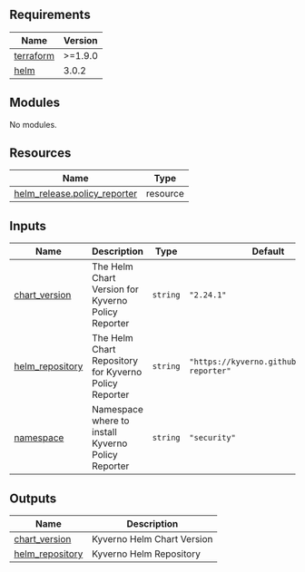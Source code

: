 <!-- BEGIN_TF_DOCS -->
## Requirements

| Name | Version |
|------|---------|
| <a name="requirement_terraform"></a> [terraform](#requirement\_terraform) | >=1.9.0 |
| <a name="requirement_helm"></a> [helm](#requirement\_helm) | 3.0.2 |

## Modules

No modules.

## Resources

| Name | Type |
|------|------|
| [helm_release.policy_reporter](https://registry.terraform.io/providers/hashicorp/helm/3.0.2/docs/resources/release) | resource |

## Inputs

| Name | Description | Type | Default | Required |
|------|-------------|------|---------|:--------:|
| <a name="input_chart_version"></a> [chart\_version](#input\_chart\_version) | The Helm Chart Version for Kyverno Policy Reporter | `string` | `"2.24.1"` | no |
| <a name="input_helm_repository"></a> [helm\_repository](#input\_helm\_repository) | The Helm Chart Repository for Kyverno Policy Reporter | `string` | `"https://kyverno.github.io/policy-reporter"` | no |
| <a name="input_namespace"></a> [namespace](#input\_namespace) | Namespace where to install Kyverno Policy Reporter | `string` | `"security"` | no |

## Outputs

| Name | Description |
|------|-------------|
| <a name="output_chart_version"></a> [chart\_version](#output\_chart\_version) | Kyverno Helm Chart Version |
| <a name="output_helm_repository"></a> [helm\_repository](#output\_helm\_repository) | Kyverno Helm Repository |
<!-- END_TF_DOCS -->